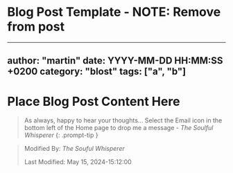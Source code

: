 # Blog Post Template - NOTE: Remove from post
---
author: "martin"
date: YYYY-MM-DD HH:MM:SS +0200
category: "blost"
tags: ["a", "b"]
---
# Place Blog Post Content Here



> As always, happy to hear your thoughts... Select the Email icon in the bottom left of the Home page to drop me a message - _The Soulful Whisperer_
{: .prompt-tip }

>
> Modified By: _The Souful Whisperer_ 
> 
> Last Modified: May 15, 2024-15:12:00
